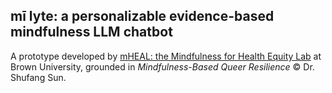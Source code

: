 ## mī lyte: a personalizable evidence-based mindfulness LLM chatbot

A prototype developed by [mHEAL: the Mindfulness for Health Equity Lab](https://sites.brown.edu/mheal/) at Brown University, grounded in _Mindfulness-Based Queer Resilience_ © Dr. Shufang Sun.
